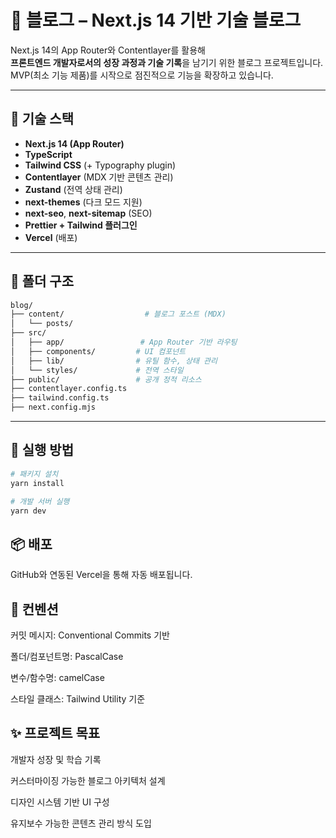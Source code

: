 # 📝 블로그 – Next.js 14 기반 기술 블로그

Next.js 14의 App Router와 Contentlayer를 활용해  
**프론트엔드 개발자로서의 성장 과정과 기술 기록**을 남기기 위한 블로그 프로젝트입니다.  
MVP(최소 기능 제품)를 시작으로 점진적으로 기능을 확장하고 있습니다.

---

## 🧱 기술 스택

- **Next.js 14 (App Router)**
- **TypeScript**
- **Tailwind CSS** (+ Typography plugin)
- **Contentlayer** (MDX 기반 콘텐츠 관리)
- **Zustand** (전역 상태 관리)
- **next-themes** (다크 모드 지원)
- **next-seo**, **next-sitemap** (SEO)
- **Prettier + Tailwind 플러그인**
- **Vercel** (배포)

---

## 📂 폴더 구조

```bash
blog/
├── content/                  # 블로그 포스트 (MDX)
│   └── posts/
├── src/
│   ├── app/                 # App Router 기반 라우팅
│   ├── components/         # UI 컴포넌트
│   ├── lib/                # 유틸 함수, 상태 관리
│   └── styles/             # 전역 스타일
├── public/                 # 공개 정적 리소스
├── contentlayer.config.ts
├── tailwind.config.ts
├── next.config.mjs
```

---

## 🚀 실행 방법

```bash
# 패키지 설치
yarn install

# 개발 서버 실행
yarn dev
```

## 📦 배포

GitHub와 연동된 Vercel을 통해 자동 배포됩니다.

## 📜 컨벤션

커밋 메시지: Conventional Commits 기반

폴더/컴포넌트명: PascalCase

변수/함수명: camelCase

스타일 클래스: Tailwind Utility 기준

## ✨ 프로젝트 목표

개발자 성장 및 학습 기록

커스터마이징 가능한 블로그 아키텍처 설계

디자인 시스템 기반 UI 구성

유지보수 가능한 콘텐츠 관리 방식 도입
